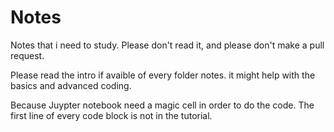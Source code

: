 # Notes
Notes that i need to study.
Please don't read it,
and please don't make a pull request.

Please read the intro if avaible of every folder notes. it might help with the basics and advanced coding.

Because Juypter notebook need a magic cell in order to do the code. The first line of every code block is not in the tutorial.
